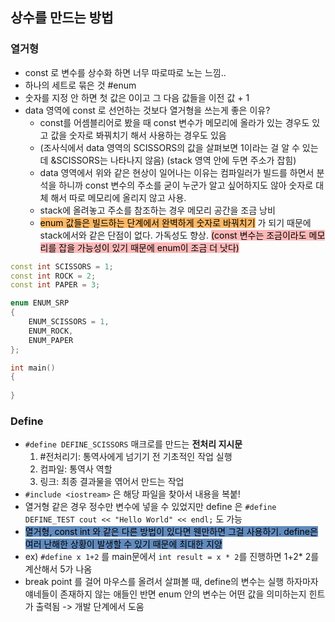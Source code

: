 ## 상수를 만드는 방법
### 열거형
- const 로 변수를 상수화 하면 너무 따로따로 노는 느낌..
- 하나의 세트로 묶은 것 #enum
- 숫자를 지정 안 하면 첫 값은 0이고 그 다음 값들을 이전 값 + 1
- data 영역에 const 로 선언하는 것보다 열거형을 쓰는게 좋은 이유?
	- const를 어셈블리어로 봤을 때 const 변수가 메모리에 올라가 있는 경우도 있고 값을 숫자로 봐꿔치기 해서 사용하는 경우도 있음
	- (조사식에서 data 영역의 SCISSORS의 값을 살펴보면 1이라는 걸 알 수 있는데 &SCISSORS는 나타나지 않음) (stack 영역 안에 두면 주소가 잡힘) 
	- data 영역에서 위와 같은 현상이 일어나는 이유는 컴파일러가 빌드를 하면서 분석을 하니까 const 변수의 주소를 굳이 누군가 알고 싶어하지도 않아 숫자로 대체 해서 따로 메모리에 올리지 않고 사용. 
	- stack에 올려놓고 주소를 참조하는 경우 메모리 공간을 조금 낭비
	- <mark style="background: #FFAB45CF;">enum 값들은 빌드하는 단계에서 완벽하게 숫자로 바꿔치기</mark> 가 되기 때문에 stack에서와 같은 단점이 없다. 가독성도 향상. <mark style="background: #FF898996;">(const 변수는 조금이라도 메모리를 잡을 가능성이 있기 때문에 enum이 조금 더 낫다)</mark>
```cpp
const int SCISSORS = 1;
const int ROCK = 2;
const int PAPER = 3;

enum ENUM_SRP
{
	ENUM_SCISSORS = 1,
	ENUM_ROCK,
	ENUM_PAPER
};

int main()
{
	
}
```

### Define
- `#define DEFINE_SCISSORS` 매크로를 만드는 **전처리 지시문**
	1. #전처리기: 통역사에게 넘기기 전 기초적인 작업 실행
	2. 컴파일: 통역사 역할
	3. 링크: 최종 결과물을 엮어서 만드는 작업
- `#include <iostream>` 은 해당 파일을 찾아서 내용을 복붙!
- 열거형 같은 경우 정수만 변수에 넣을 수 있었지만 define 은 `#define DEFINE_TEST cout << "Hello World" << endl;` 도 가능
- <mark style="background: #0E4F9FA6;">열거형, const int 와 같은 다른 방법이 있다면 웬만하면 그걸 사용하기. define은 여러 난해한 상황이 발생할 수 있기 때문에 최대한 지양</mark>
- ex) `#define x 1+2` 를 main문에서 `int result = x * 2`를 진행하면 1+2* 2를 계산해서 5가 나옴
- break point 를 걸어 마우스를 올려서 살펴볼 때, define의 변수는 실행 하자마자 얘네들이 존재하지 않는 애들인 반면 enum 안의 변수는 어떤 값을 의미하는지 힌트가 출력됨 -> 개발 단계에서 도움